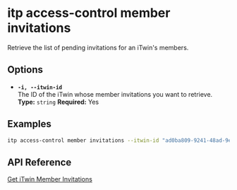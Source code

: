 # itp access-control member invitations

Retrieve the list of pending invitations for an iTwin's members.

## Options

- **`-i, --itwin-id`**  
  The ID of the iTwin whose member invitations you want to retrieve.  
  **Type:** `string` **Required:** Yes

## Examples

```bash
itp access-control member invitations --itwin-id "ad0ba809-9241-48ad-9eb0-c8038c1a1d51"
```

## API Reference

[Get iTwin Member Invitations](https://developer.bentley.com/apis/access-control-v2/operations/get-itwin-member-invitations/)
